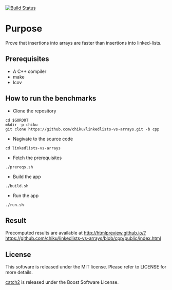 [![Build Status](https://travis-ci.org/chiku/linkedlists-vs-arrays.svg?branch=cpp)](https://travis-ci.org/chiku/linkedlists-vs-arrays)

Purpose
=======

Prove that insertions into arrays are faster than insertions into linked-lists.

Prerequisites
-------------
* A C++ compiler
* make
* lcov

How to run the benchmarks
-------------------------

* Clone the repository
```
cd $GOROOT
mkdir -p chiku
git clone https://github.com/chiku/linkedlists-vs-arrays.git -b cpp
```
* Nagivate to the source code
```
cd linkedlists-vs-arrays
```
* Fetch the prerequisites
```
./prereqs.sh
```
* Build the app
```
./build.sh
```
* Run the app
```
./run.sh
```

Result
------

Precomputed results are available at http://htmlpreview.github.io/?https://github.com/chiku/linkedlists-vs-arrays/blob/cpp/public/index.html

License
-------
This software is released under the MIT license. Please refer to LICENSE for more details.

[catch2](https://github.com/catchorg/Catch2) is released under the Boost Software License.
